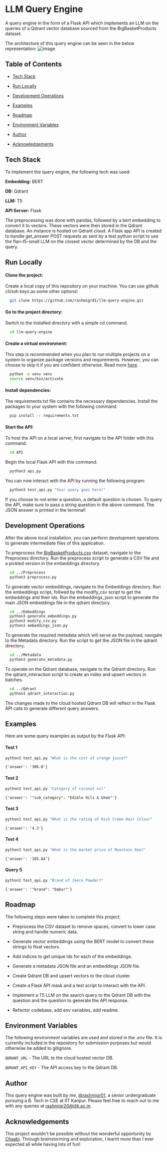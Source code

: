 
# LLM Query Engine

A query engine in the form of a Flask API which implements an LLM on the queries of a Qdrant vector database sourced from the BigBasketProducts dataset.

The architecture of this query engine can be seen in the below representation:
![image](https://github.com/rashmigr01/llm-query-engine/assets/77162931/33abab0a-dfa0-453c-bb24-ef44abf04d36)

## Table of Contents

- [Tech Stack](#tech-stack)

- [Run Locally](#run-locally)

- [Development Operations](#development-operations)

- [Examples](#examples)

- [Roadmap](#roadmap)

- [Environment Variables](#environment-variables)

- [Author](#author)

- [Acknowledgements](#acknowledgements)
## Tech Stack

To implement the query engine, the following tech was used:

**Embedding:** BERT

**DB:** Qdrant

**LLM:** T5

**API Server:** Flask

The preprocessing was done with pandas, followed by a bert embedding to convert it to vectors. These vectors were then stored in the Qdrant database. An instance is hosted on Qdrant cloud. A Flask app API is created to handle get_answer POST requests as sent by a test python script to use the flan-t5-small LLM on the closest vector determined by the DB and the query. 


## Run Locally

#### Clone the project:

Create a local copy of this repository on your machine. You can use github cli/ssh keys as some other options!

```bash
  git clone https://github.com/rashmigr01/llm-query-engine.git
```

#### Go to the project directory:

Switch to the installed directory with a simple cd command.

```bash
  cd llm-query-engine
```

#### Create a virtual environment:

This step is recommended when you plan to run multiple projects on a system to organize package versions and requirements. However, you can choose to skip it if you are confident otherwise. Read more [here](https://docs.python.org/3/library/venv.html).

```bash
  python -m venv venv
  source venv/bin/activate
```

#### Install dependencies:

The requirements.txt file contains the necessary dependencies. Install the packages to your system with the following command.

```bash
  pip install -r requirements.txt
```

#### Start the API:

To host the API on a local server, first navigate to the API folder with this command.

```bash
  cd API
```

Begin the local Flask API with this command:

```bash
  python3 api.py
```

You can now interact with the API by running the following program:

```bash
  python3 test_api.py "Your query goes here!"
```

If you choose to not enter a question, a default question is chosen. To query the API, make sure to pass a string question in the above command. The JSON answer is printed in the terminal!


## Development Operations

After the above local installation, you can perform development operations to generate intermediate files of this application.

To preprocess the [BigBasketProducts.csv](https://www.kaggle.com/datasets/surajjha101/bigbasket-entire-product-list-28k-datapoints) dataset, navigate to the Preprocess directory. Run the preprocess script to generate a CSV file and a pickled version in the embeddings directory.

```bash
  cd ../Preprocess
  python3 preprocess.py
```

To generate vector embeddings, navigate to the Embeddings directory. Run the embeddings script, follwed by the modify_csv script to get the embeddings and their ids. Run the embeddings_json script to generate the main JSON embeddings file in the qdrant directory.

```bash
  cd ../Embeddings
  python3 generate_embeddings.py
  python3 modify_csv.py
  python3 embeddings_json.py
```

To generate the required metadata which will serve as the payload, navigate to the Metadata directory. Run the script to get the JSON file in the qdrant directory.

```bash
  cd ../Metadata
  python3 generate_metadata.py
```

To operate on the Qdrant database, navigate to the Qdrant directory. Run the qdrant_interaction script to create an index and upsert vectors in batches.

```bash
  cd ../Qdrant
  python3 qdrant_interaction.py
```

The changes made to the cloud hosted Qdrant DB will reflect in the Flask API calls to generate different query answers.
    
## Examples

Here are some query examples as output by the Flask API:

#### Test 1

```bash
python3 test_api.py "What is the cost of orange juice?"
```

```
{'answer': '306.0'}
```

#### Test 2

```bash
python3 test_api.py "Category of coconut oil"
```

```
{'answer': '"sub_category": "Edible Oils & Ghee"'}
```

#### Test 3

```bash
python3 test_api.py "What is the rating of Rich Creme Hair Colour"
```

```
{'answer': '4.3'}
```

#### Test 4

```bash
python3 test_api.py "What is the market price of Mountain Dew?"
```

```
{'answer': '105.84'}
```

#### Query 5

```bash
python3 test_api.py "Brand of Jeera Powder?"
```

```
{'answer': '"brand": "Dabur"'}
```



## Roadmap

The following steps were taken to complete this project:

- Preprocess the CSV dataset to remove spaces, convert to lower case string and handle numeric data.

- Generate vector embeddings using the BERT model to convert these strings to float vectors.

- Add indices to get unique ids for each of the embeddings.

- Generate a metadata JSON file and an embeddings JSON file.

- Create Qdrant DB and upsert vectors to the cloud cluster.

- Create a Flask API mask and a test script to interact with the API.

- Implement a T5 LLM on the search query to the Qdrant DB with the question and the question to generate the API response.

- Refactor codebase, add env variables, add readme.


## Environment Variables

The following environment variables are used and stored in the *.env* file. It is currently included in the repository for submission purposes but would otherwise be added to gitignore.

`QDRANT_URL` - The URL to the cloud hosted vector DB.

`QDRANT_API_KEY` - The API access key to the Qdrant DB.


## Author

This query engine was built by me, [@rashmigr01](https://www.github.com/rashmigr01), a senior undergraduate pursuing a B. Tech in CSE at IIT Kanpur. Please feel free to reach out to me with any queries at [rashmigr20@iitk.ac.in](mailto:rashmigr20@iitk.ac.in).


## Acknowledgements

This project wouldn't be possible without the wonderful opportunity by [Chaabi](https://www.chaabi.ai/). Through brainstorming and exploration, I learnt more than I ever expected all while having lots of fun!
